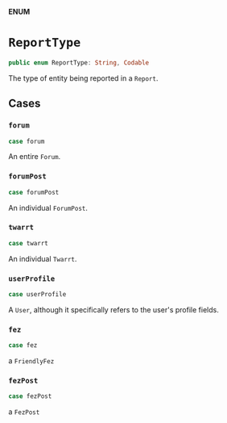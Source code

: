 **ENUM**

# `ReportType`

```swift
public enum ReportType: String, Codable
```

The type of entity being reported in a `Report`.

## Cases
### `forum`

```swift
case forum
```

An entire `Forum`.

### `forumPost`

```swift
case forumPost
```

An individual `ForumPost`.

### `twarrt`

```swift
case twarrt
```

An individual `Twarrt`.

### `userProfile`

```swift
case userProfile
```

A `User`, although it specifically refers to the user's profile fields.

### `fez`

```swift
case fez
```

a `FriendlyFez`

### `fezPost`

```swift
case fezPost
```

a `FezPost`
